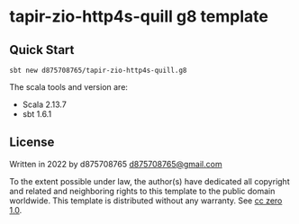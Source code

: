 # tapir-zio-http4s-quill g8 template


## Quick Start
```
sbt new d875708765/tapir-zio-http4s-quill.g8
```


The scala tools and version are:
- Scala 2.13.7
- sbt 1.6.1


License
----------------
Written in 2022 by d875708765 <d875708765@gmail.com>

To the extent possible under law, the author(s) have dedicated all copyright and related
and neighboring rights to this template to the public domain worldwide.
This template is distributed without any warranty. See [cc zero 1.0](http://creativecommons.org/publicdomain/zero/1.0/).

[g8]: http://www.foundweekends.org/giter8/
